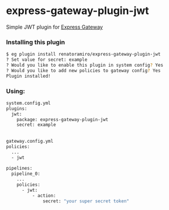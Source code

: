 # express-gateway-plugin-jwt
Simple JWT plugin for [Express Gateway](http://www.express-gateway.io/)

### Installing this plugin
```bash
$ eg plugin install renatoramiro/express-gateway-plugin-jwt
? Set value for secret: example
? Would you like to enable this plugin in system config? Yes
? Would you like to add new policies to gateway config? Yes
Plugin installed!
```

### Using:

```bash
system.config.yml
plugins:
  jwt:
    package: express-gateway-plugin-jwt
    secret: example
    
    
gateway.config.yml
policies:
  ...
  - jwt
 
pipelines:
  pipeline_0:
    ...
    policies:
      - jwt:
          - action:
              secret: "your super secret token"
```
